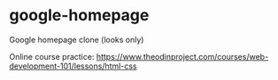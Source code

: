 # google-homepage
Google homepage clone (looks only)

Online course practice:
https://www.theodinproject.com/courses/web-development-101/lessons/html-css
